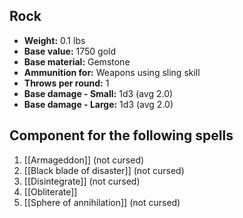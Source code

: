 ## Rock
- **Weight:** 0.1 lbs
- **Base value:** 1750 gold
- **Base material:** Gemstone
- **Ammunition for:** Weapons using sling skill
- **Throws per round:** 1
- **Base damage - Small:** 1d3 (avg 2.0)
- **Base damage - Large:** 1d3 (avg 2.0)
## Component for the following spells
1. [[Armageddon]] (not cursed)
2. [[Black blade of disaster]] (not cursed)
3. [[Disintegrate]] (not cursed)
4. [[Obliterate]]
5. [[Sphere of annihilation]] (not cursed)
